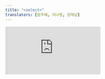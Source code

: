 ```yaml
---
title: "<select>"
translators: [원주혜, 이나령, 정재남]
---
```


<iframe 
  style={{aspectRatio: 1.7778, width: '100%'}} 
  src="https://www.youtube.com/embed/playlist?list=PLjQV3hketAJkh6BEl0n4PDS_2fBd0cS9v&index=65"
  title="YouTube video player" 
  frameBorder="0" 
/>

<Intro>

The [built-in browser `<select>` component](https://developer.mozilla.org/en-US/docs/Web/HTML/Element/select) lets you render a select box with options.
<Trans>[브라우저 빌트인 `<select>` 컴포넌트](https://developer.mozilla.org/en-US/docs/Web/HTML/Element/select)로 옵션들과 함께 셀렉트 박스를 렌더링할 수 있습니다.</Trans>

```js
<select>
  <option value="someOption">Some option</option>
  <option value="otherOption">Other option</option>
</select>
```

</Intro>

<InlineToc />

---

## Reference<Trans>참조</Trans> {/*reference*/}

### `<select>` {/*select*/}

To display a select box, render the [built-in browser `<select>`](https://developer.mozilla.org/en-US/docs/Web/HTML/Element/select) component.
<Trans>셀렉트 박스를 표시하려면, [브라우저 빌트인 `<select>`](https://developer.mozilla.org/en-US/docs/Web/HTML/Element/select) 컴포넌트를 렌더링하세요.</Trans>

```js
<select>
  <option value="someOption">Some option</option>
  <option value="otherOption">Other option</option>
</select>
```

[See more examples below.](#usage)
<Trans>[아래에서 더 많은 예시를 확인하세요.](#usage)</Trans>

#### Props {/*props*/}

`<select>` supports all [common element props.](/reference/react-dom/components/common#props)
<Trans>`<select>`는 모든 [공통 엘리먼트의 props](/reference/react-dom/components/common#props)를 지원합니다.</Trans>

You can [make a select box controlled](#controlling-a-select-box-with-a-state-variable) by passing a `value` prop:
<Trans>`value` prop을 전달함으로써 [이를 제어 컴포넌트가 되게 할 수 있습니다](#controlling-a-text-area-with-a-state-variable):</Trans>

* `value`: A string (or an array of strings for [`multiple={true}`](#enabling-multiple-selection)). Controls which option is selected. Every value string match the `value` of some `<option>` nested inside the `<select>`.
<Trans outdent>`value`: 문자열(혹은 [`multiple={true}`](#enabling-multiple-selection)일 경우 문자열로 구성된 배열). 어떤 옵션이 선택되는지를 제어합니다. 각 문자열 값은 `<select>` 안에 있는 `<option>`들의 `value`와 일치합니다.</Trans>

When you pass `value`, you must also pass an `onChange` handler that updates the passed value.
<Trans>`value`를 전달할 때는 전달된 value를 업데이트 하는 `onChange` 핸들러도 함께 전달해야 합니다. </Trans>

If your `<select>` is uncontrolled, you may pass the `defaultValue` prop instead:
<Trans>`<select>`가 비제어 컴포넌트인 경우에는, 대신 `defaultValue`를 전달할 수 있습니다:</Trans>

* `defaultValue`: A string (or an array of strings for [`multiple={true}`](#enabling-multiple-selection)). Specifies [the initially selected option.](#providing-an-initially-selected-option)
<Trans outdent>`defaultValue`: 문자열(혹은 [`multiple={true}`](#enabling-multiple-selection)일 경우 문자열로 구성된 배열). [초기 선택값](#providing-an-initially-selected-option)을 지정합니다.</Trans>

These `<select>` props are relevant both for uncontrolled and controlled select boxes:
<Trans>다음 `<select>` prop들은 비제어 및 제어 컴포넌트 모두에 영향을 미칩니다:</Trans>

* [`autoComplete`](https://developer.mozilla.org/en-US/docs/Web/HTML/Element/select#attr-autocomplete): A string. Specifies one of the possible [autocomplete behaviors.](https://developer.mozilla.org/en-US/docs/Web/HTML/Attributes/autocomplete#values)
<Trans>[`autoComplete`](https://developer.mozilla.org/en-US/docs/Web/HTML/Element/select#attr-autocomplete): 문자열. 가능한 [자동 완성 동작](https://developer.mozilla.org/en-US/docs/Web/HTML/Attributes/autocomplete#values)을 지정합니다.</Trans>

* [`autoFocus`](https://developer.mozilla.org/en-US/docs/Web/HTML/Element/select#attr-autofocus): A boolean. If `true`, React will focus the element on mount.
<Trans>[`autoFocus`](https://developer.mozilla.org/en-US/docs/Web/HTML/Element/select#attr-autofocus): 불리언. `true`일 경우 마운트시 엘리먼트에 초점이 맞춰집니다.</Trans>

* `children`: `<select>` accepts [`<option>`](https://developer.mozilla.org/en-US/docs/Web/HTML/Element/option), [`<optgroup>`](https://developer.mozilla.org/en-US/docs/Web/HTML/Element/optgroup), and [`<datalist>`](https://developer.mozilla.org/en-US/docs/Web/HTML/Element/optgroup) components as children. You can also pass your own components as long as they eventually render one of the allowed components. If you pass your own components that eventually render `<option>` tags, each `<option>` you render must have a `value`.
<Trans>`children`: `<select>` 는 [`<option>`](https://developer.mozilla.org/en-US/docs/Web/HTML/Element/option), [`<optgroup>`](https://developer.mozilla.org/en-US/docs/Web/HTML/Element/optgroup), [`<datalist>`](https://developer.mozilla.org/en-US/docs/Web/HTML/Element/optgroup) 컴포넌트를 자식으로 받습니다. 최종적으로 위 허용된 컴포넌트들 중 하나(`<option>`, `<optgroup`, `<datalist>`)를 렌더링하는 컴포넌트도 괜찮습니다. `option` 태그들을 렌더링하는 컴포넌트의 경우, 각 `<option>`에는 반드시 `value`가 있어야 합니다.</Trans>

* [`disabled`](https://developer.mozilla.org/en-US/docs/Web/HTML/Element/select#attr-disabled): A boolean. If `true`, the select box will not be interactive and will appear dimmed.
<Trans>[`disabled`](https://developer.mozilla.org/en-US/docs/Web/HTML/Element/select#attr-disabled): 불리언. `true`일 경우, 입력이 비활성화되고 흐릿하게 표시됩니다.</Trans>

* [`form`](https://developer.mozilla.org/en-US/docs/Web/HTML/Element/select#attr-form): A string. Specifies the `id` of the `<form>` this select box belongs to. If omitted, it's the closest parent form.
<Trans>[`form`](https://developer.mozilla.org/en-US/docs/Web/HTML/Element/select#attr-form): 문자열. 이 셀렉트 박스가 속한 `<form>`의 `id`를 지정합니다. 생략하면 가장 가까운 상위 form이 됩니다.</Trans>

* [`multiple`](https://developer.mozilla.org/en-US/docs/Web/HTML/Element/select#attr-multiple): A boolean. If `true`, the browser allows [multiple selection.](#enabling-multiple-selection)
<Trans>[`multiple`](https://developer.mozilla.org/en-US/docs/Web/HTML/Element/select#attr-multiple): 불리언. `true`일 경우, [여러 옵션을 선택](#enabling-multiple-selection)할 수 있습니다.</Trans>

* [`name`](https://developer.mozilla.org/en-US/docs/Web/HTML/Element/select#attr-name): A string. Specifies the name for this select box that's [submitted with the form.](#reading-the-select-box-value-when-submitting-a-form)
<Trans>[`name`](https://developer.mozilla.org/en-US/docs/Web/HTML/Element/input#name): 문자열. [폼 제출시](#reading-the-select-box-value-when-submitting-a-form) 해당 셀렉트 박스의 이름을 지정합니다.</Trans>

* `onChange`: An [`Event` handler](/reference/react-dom/components/common#event-handler) function. Required for [controlled select boxes.](#controlling-a-select-box-with-a-state-variable) Fires immediately when the user picks a different option. Behaves like the browser [`input` event.](https://developer.mozilla.org/en-US/docs/Web/API/HTMLElement/input_event)
<Trans>`onChange`: [이벤트 핸들러](reference/react-dom/components/common#event-handler). [제어 컴포넌트](#controlling-a-text-area-with-a-state-variable)로 사용할 때 필요합니다. 사용자가 다른 옵션을 선택하는 즉시 실행됩니다. 브라우저의 [`input` event](https://developer.mozilla.org/en-US/docs/Web/API/HTMLElement/input_event)처럼 동작합니다.</Trans>

* `onChangeCapture`: A version of `onChange` that fires in the [capture phase.](/learn/responding-to-events#capture-phase-events)
<Trans>`onChangeCapture`: [캡쳐 단계](learn/responding-to-events#capture-phase-events)에 실행되는 버전의 `onChange`입니다.</Trans>

* [`onInput`](https://developer.mozilla.org/en-US/docs/Web/API/HTMLElement/input_event): An [`Event` handler](/reference/react-dom/components/common#event-handler) function. Fires immediately when the value is changed by the user. For historical reasons, in React it is idiomatic to use `onChange` instead which works similarly.
<Trans>[`onInput`](https://developer.mozilla.org/en-US/docs/Web/API/HTMLElement/input_event): [이벤트 핸들러](reference/react-dom/components/common#event-handler). 사용자에 의해 값이 변결될 때마다 실행됩니다. 역사적인 이유로 React에서는 일반적으로 비슷하게 작동하는 `onChange`를 대신 사용합니다.</Trans>

* `onInputCapture`: A version of `onInput` that fires in the [capture phase.](/learn/responding-to-events#capture-phase-events)
<Trans>`onInputCapture`: [캡쳐 단계](learn/responding-to-events#capture-phase-events)에 실행되는 버전의 `onInput`입니다.</Trans>

* [`onInvalid`](https://developer.mozilla.org/en-US/docs/Web/API/HTMLInputElement/invalid_event): An [`Event` handler](/reference/react-dom/components/common#event-handler) function. Fires if an input fails validation on form submit. Unlike the built-in `invalid` event, the React `onInvalid` event bubbles.
<Trans>[`onInvalid`](https://developer.mozilla.org/en-US/docs/Web/API/HTMLInputElement/invalid_event): [이벤트 핸들러](reference/react-dom/components/common#event-handler). 폼 제출시 유효성 검사에 실패하면 발생합니다. 빌트인 `invalid` 이벤트와는 달리, React `onInvalid` 이벤트는 버블이 발생합니다.</Trans>

* `onInvalidCapture`: A version of `onInvalid` that fires in the [capture phase.](/learn/responding-to-events#capture-phase-events)
<Trans>`onInvalidCapture`: [캡쳐 단계](learn/responding-to-events#capture-phase-events)에 실행되는 버전의 `onInvalid`입니다.</Trans>

* [`required`](https://developer.mozilla.org/en-US/docs/Web/HTML/Element/select#attr-required): A boolean. If `true`, the value must be provided for the form to submit.
<Trans>[`required`](https://developer.mozilla.org/en-US/docs/Web/HTML/Element/select#attr-required): 불리언. `true`일 경우 form 제출시 값이 있어야 합니다.</Trans>

* [`size`](https://developer.mozilla.org/en-US/docs/Web/HTML/Element/select#attr-size): A number. For `multiple={true}` selects, specifies the preferred number of initially visible items.
<Trans>[`size`](https://developer.mozilla.org/en-US/docs/Web/HTML/Element/select#attr-size): 숫자. `multiple={true}`인 경우 초기에 보여줄 항목 수를 지정합니다.</Trans>

#### Caveats<Trans>주의사항</Trans> {/*caveats*/}

- Unlike in HTML, passing a `selected` attribute to `<option>` is not supported. Instead, use [`<select defaultValue>`](#providing-an-initially-selected-option) for uncontrolled select boxes and [`<select value>`](#controlling-a-select-box-with-a-state-variable) for controlled select boxes.
<Trans>HTML과 달리, `<option>`에 `selected` 속성을 전달하는 것은 지원되지 않습니다. 대신, 비제어 컴포넌트의 경우 [`<select defaultValue>`](#providing-an-initially-selected-option)를, 제어 컴포넌트의 경우 [`<select value>`](#controlling-a-select-box-with-a-state-variable)를 사용하세요.</Trans>

- If a select box receives a `value` prop, it will be [treated as controlled.](#controlling-a-select-box-with-a-state-variable)
<Trans>문자열 `value` prop을 제공하면 [제어 컴포넌트로 취급됩니다.](#controlling-a-text-area-with-a-state-variable)</Trans>

- A select box can't be both controlled and uncontrolled at the same time.
<Trans>제어 컴포넌트이면서 동시에 비제어 컴포넌트일 수는 없습니다.</Trans>

- A select box cannot switch between being controlled or uncontrolled over its lifetime.
<Trans>생명주기 동안 제어 컴포넌트와 비제어 컴포넌트 사이를 전환할 수 없습니다.</Trans>

- Every controlled select box needs an `onChange` event handler that synchronously updates its backing value.
<Trans>제어컴포넌트는 값을 동기적으로 업데이트 하는 `onChange` 이벤트 핸들러가 필요합니다.</Trans>

---

## Usage<Trans>사용법</Trans> {/*usage*/}

### Displaying a select box with options<Trans>option들과 함께 셀렉트 박스 표시하기</Trans> {/*displaying-a-select-box-with-options*/}

Render a `<select>` with a list of `<option>` components inside to display a select box. Give each `<option>` a `value` representing the data to be submitted with the form.
<Trans>셀렉트 박스를 표시하려면 `<option>` 컴포넌트 목록을 `<select>` 안에 넣어 렌더하세요. 각 `<option>`에는 폼 제출시 데이터가 될 `value`가 있어야 합니다.</Trans>
<Sandpack>

```js
export default function FruitPicker() {
  return (
    <label>
      Pick a fruit:
      <select name="selectedFruit">
        <option value="apple">Apple</option>
        <option value="banana">Banana</option>
        <option value="orange">Orange</option>
      </select>
    </label>
  );
}
```

```css
select { margin: 5px; }
```

</Sandpack>  

---

### Providing a label for a select box<Trans>셀렉트 박스에 label 제공하기</Trans> {/*providing-a-label-for-a-select-box*/}

Typically, you will place every `<select>` inside a [`<label>`](https://developer.mozilla.org/en-US/docs/Web/HTML/Element/label) tag. This tells the browser that this label is associated with that select box. When the user clicks the label, the browser will automatically focus the select box. It's also essential for accessibility: a screen reader will announce the label caption when the user focuses the select box.
<Trans>흔히 `<select>`를 `<label>` 태그 안에 위치시킵니다. 이렇게 하면 해당 label이 셀렉트 박스와 연결되어 있음을 의미하게 됩니다. 사용자가 label을 클릭하면 브라우저가 셀렉트 박스에 초점을 맞춥니다. 스크린 리더는 사용자가 셀렉트 박스에 초점을 맞추면 label 캡션을 읽어주므로, 접근성을 위해서도 이렇게 하는 것이 필수적입니다.</Trans>

If you can't nest `<select>` into a `<label>`, associate them by passing the same ID to `<select id>` and [`<label htmlFor>`.](https://developer.mozilla.org/en-US/docs/Web/API/HTMLLabelElement/htmlFor) To avoid conflicts between multiple instances of one component, generate such an ID with [`useId`.](/reference/react/useId)
<Trans>`<select>`를 `<label>`에 넣을 수 없는 경우에는, `<select id>`와 [`<label htmlFor>`](https://developer.mozilla.org/en-US/docs/Web/API/HTMLLabelElement/htmlFor)에 동일한 ID를 전달하여 연결하세요. 한 컴포넌트에서 여러 인스턴스간의 충돌을 피하기 위해서는 다음과 같이 [`useId`](reference/react/useId)로 ID를 생성하세요.</Trans>

<Sandpack>

```js
import { useId } from 'react';

export default function Form() {
  const vegetableSelectId = useId();
  return (
    <>
      <label>
        Pick a fruit:
        <select name="selectedFruit">
          <option value="apple">Apple</option>
          <option value="banana">Banana</option>
          <option value="orange">Orange</option>
        </select>
      </label>
      <hr />
      <label htmlFor={vegetableSelectId}>
        Pick a vegetable:
      </label>
      <select id={vegetableSelectId} name="selectedVegetable">
        <option value="cucumber">Cucumber</option>
        <option value="corn">Corn</option>
        <option value="tomato">Tomato</option>
      </select>
    </>
  );
}
```

```css
select { margin: 5px; }
```

</Sandpack>


---

### Providing an initially selected option<Trans>초기 선택 옵션 제공하기</Trans> {/*providing-an-initially-selected-option*/}

By default, the browser will select the first `<option>` in the list. To select a different option by default, pass that `<option>`'s `value` as the `defaultValue` to the `<select>` element.
<Trans>기본적으로 브라우저는 첫번째 `<option>`을 기본값으로 선택합니다. 만약 다른 옵션을 기본값으로 선택하고 싶다면, 해당 `<option>`의 `value`를 `<select>`의 `defaultValue`로 전달하세요.</Trans>

<Sandpack>

```js
export default function FruitPicker() {
  return (
    <label>
      Pick a fruit:
      <select name="selectedFruit" defaultValue="orange">
        <option value="apple">Apple</option>
        <option value="banana">Banana</option>
        <option value="orange">Orange</option>
      </select>
    </label>
  );
}
```

```css
select { margin: 5px; }
```

</Sandpack>  

<Pitfall>

Unlike in HTML, passing a `selected` attribute to an individual `<option>` is not supported.
<Trans>HTML과 달리, 개별 `<option>`에 `selected` 속성을 전달하는 것은 지원되지 않습니다.</Trans>
</Pitfall>

---

### Enabling multiple selection<Trans>다중 선택 활성화하기</Trans> {/*enabling-multiple-selection*/}

Pass `multiple={true}` to the `<select>` to let the user select multiple options. In that case, if you also specify `defaultValue` to choose the initially selected options, it must be an array.
<Trans>다중 선택을 활성화하려면 `<select>`에 `multiple={true}`를 전달하세요. 이 경우 만약 `defaultValue`를 지정하려면 이 값은 초기 선택 옵션들로 구성된 배열이어야 합니다.</Trans>

<Sandpack>

```js
export default function FruitPicker() {
  return (
    <label>
      Pick some fruits:
      <select
        name="selectedFruit"
        defaultValue={['orange', 'banana']}
        multiple={true}
      >
        <option value="apple">Apple</option>
        <option value="banana">Banana</option>
        <option value="orange">Orange</option>
      </select>
    </label>
  );
}
```

```css
select { display: block; margin-top: 10px; width: 200px; }
```

</Sandpack>

---

### Reading the select box value when submitting a form<Trans>form 제출시 셀렉트 박스 값 읽기</Trans> {/*reading-the-select-box-value-when-submitting-a-form*/}

Add a [`<form>`](https://developer.mozilla.org/en-US/docs/Web/HTML/Element/form) around your select box with a [`<button type="submit">`](https://developer.mozilla.org/en-US/docs/Web/HTML/Element/button) inside. It will call your `<form onSubmit>` event handler. By default, the browser will send the form data to the current URL and refresh the page. You can override that behavior by calling `e.preventDefault()`. Read the form data with [`new FormData(e.target)`](https://developer.mozilla.org/en-US/docs/Web/API/FormData).
<Trans>셀렉트 박스를 [`<form>`](https://developer.mozilla.org/en-US/docs/Web/HTML/Element/form)으로 감싸고, form 안에 [`<button type="submit">`](https://developer.mozilla.org/en-US/docs/Web/HTML/Element/button)을 넣으세요. 그러면 `<form onSubmit>` 이벤트 핸들러가 호출됩니다. 기본적으로 브라우저는 form 데이터를 현재 URL로 전송하고 페이지를 새로고침 합니다. `e.preventDefault()`를 호출하여 이 동작을 재정의할 수 있습니다. form 데이터를 읽으려면 [`new FormData(e.target)`](https://developer.mozilla.org/en-US/docs/Web/API/FormData)를 사용하세요.</Trans>

<Sandpack>

```js
export default function EditPost() {
  function handleSubmit(e) {
    // Prevent the browser from reloading the page
    e.preventDefault();
    // Read the form data
    const form = e.target;
    const formData = new FormData(form);
    // You can pass formData as a fetch body directly:
    fetch('/some-api', { method: form.method, body: formData });
    // You can generate a URL out of it, as the browser does by default:
    console.log(new URLSearchParams(formData).toString());
    // You can work with it as a plain object.
    const formJson = Object.fromEntries(formData.entries());
    console.log(formJson); // (!) This doesn't include multiple select values
    // Or you can get an array of name-value pairs.
    console.log([...formData.entries()]);
  }

  return (
    <form method="post" onSubmit={handleSubmit}>
      <label>
        Pick your favorite fruit:
        <select name="selectedFruit" defaultValue="orange">
          <option value="apple">Apple</option>
          <option value="banana">Banana</option>
          <option value="orange">Orange</option>
        </select>
      </label>
      <label>
        Pick all your favorite vegetables:
        <select
          name="selectedVegetables"
          multiple={true}
          defaultValue={['corn', 'tomato']}
        >
          <option value="cucumber">Cucumber</option>
          <option value="corn">Corn</option>
          <option value="tomato">Tomato</option>
        </select>
      </label>
      <hr />
      <button type="reset">Reset</button>
      <button type="submit">Submit</button>
    </form>
  );
}
```

```css
label, select { display: block; }
label { margin-bottom: 20px; }
```

</Sandpack>

<Note>

Give a `name` to your `<select>`, for example `<select name="selectedFruit" />`. The `name` you specified will be used as a key in the form data, for example `{ selectedFruit: "orange" }`.
<Trans>`<select name="selectedFruit" />`과 같이 `<select>`에 `name`를 지정하세요. 이렇게 지정한 `name`은 `{ selectedFruit: "orange" }`와 같이 form 데이터의 키로 사용될 것입니다.</Trans>

If you use `<select multiple={true}>`, the [`FormData`](https://developer.mozilla.org/en-US/docs/Web/API/FormData) you'll read from the form will include each selected value as a separate name-value pair. Look closely at the console logs in the example above.
<Trans>`<select multiple={true}>`의 경우, [`FormData`](https://developer.mozilla.org/en-US/docs/Web/API/FormData)에는 선택된 값들이 각각 이름-값 쌍으로 분리되어 들어갑니다. 위 예시의 콘솔 로그를 자세히 살펴보세요.</Trans>

</Note>

<Pitfall>

By default, *any* `<button>` inside a `<form>` will submit it. This can be surprising! If you have your own custom `Button` React component, consider returning [`<button type="button">`](https://developer.mozilla.org/en-US/docs/Web/HTML/Element/input/button) instead of `<button>`. Then, to be explicit, use `<button type="submit">` for buttons that *are* supposed to submit the form.
<Trans>기본적으로 `<form>` 안의 어떠한 `<button>`이든 클릭하면 브라우저는 이를 제출 요청으로 인식합니다. 이러한 동작이 당황스러울 수 있습니다! 사용자정의 `Button` React 컴포넌트를 사용하고 있다면 `<button>` 대신 [`<button type="button">`](https://developer.mozilla.org/en-US/docs/Web/HTML/Element/input/button)로 작성하는 것을 고려하세요. 다음 form 제출 버튼에는 [`<button type="submit">`](https://developer.mozilla.org/en-US/docs/Web/HTML/Element/input/button)`을 명확하게 표시하세요.</Trans>

</Pitfall>

---

### Controlling a select box with a state variable<Trans>state 변수를 사용하여 셀렉트 박스 제어하기</Trans> {/*controlling-a-select-box-with-a-state-variable*/}

A select box like `<select />` is *uncontrolled.* Even if you [pass an initially selected value](#providing-an-initially-selected-option) like `<select defaultValue="orange" />`, your JSX only specifies the initial value, not the value right now.
<Trans>`<select />`는 기본적으로 *비제어 컴포넌트*입니다. `<select defaultValue="orange" />`와 같이 [초기 선택값을 전달](#providing-an-initially-selected-option)하더라도, JSX는 초기값만을 지정할 뿐, 현재값은 지정하지 않습니다.</Trans>

**To render a _controlled_ select box, pass the `value` prop to it.** React will force the select box to always have the `value` you passed. Typically, you will control a select box by declaring a [state variable:](/reference/react/useState)
<Trans>**_제어_ 컴포넌트로 렌더링하기 위해서는 `value` prop을 전달하세요.** React는 셀렉트 박스가 항상 전달한 `value`를 갖도록 강제합니다. 일반적으로 [state 변수](reference/react/useState)로 셀렉트 박스를 제어합니다.</Trans>

```js {2,6,7}
function FruitPicker() {
  const [selectedFruit, setSelectedFruit] = useState('orange'); // Declare a state variable...
  // ...
  return (
    <select
      value={selectedFruit} // ...force the select's value to match the state variable...
      onChange={e => setSelectedFruit(e.target.value)} // ... and update the state variable on any change!
    >
      <option value="apple">Apple</option>
      <option value="banana">Banana</option>
      <option value="orange">Orange</option>
    </select>
  );
}
```

This is useful if you want to re-render some part of the UI in response to every selection.
<Trans>이는 선택시마다 UI의 일부를 다시 렌더링하려는 경우에 유용합니다.</Trans>

<Sandpack>

```js
import { useState } from 'react';

export default function FruitPicker() {
  const [selectedFruit, setSelectedFruit] = useState('orange');
  const [selectedVegs, setSelectedVegs] = useState(['corn', 'tomato']);
  return (
    <>
      <label>
        Pick a fruit:
        <select
          value={selectedFruit}
          onChange={e => setSelectedFruit(e.target.value)}
        >
          <option value="apple">Apple</option>
          <option value="banana">Banana</option>
          <option value="orange">Orange</option>
        </select>
      </label>
      <hr />
      <label>
        Pick all your favorite vegetables:
        <select
          multiple={true}
          value={selectedVegs}
          onChange={e => {
            const options = [...e.target.selectedOptions];
            const values = options.map(option => option.value);
            setSelectedVegs(values);
          }}
        >
          <option value="cucumber">Cucumber</option>
          <option value="corn">Corn</option>
          <option value="tomato">Tomato</option>
        </select>
      </label>
      <hr />
      <p>Your favorite fruit: {selectedFruit}</p>
      <p>Your favorite vegetables: {selectedVegs.join(', ')}</p>
    </>
  );
}
```

```css
select { margin-bottom: 10px; display: block; }
```

</Sandpack>

<Pitfall>

**If you pass `value` without `onChange`, it will be impossible to select an option.** When you control a select box by passing some `value` to it, you *force* it to always have the value you passed. So if you pass a state variable as a `value` but forget to update that state variable synchronously during the `onChange` event handler, React will revert the select box after every selection back to the `value` that you specified.
<Trans>**`onChange` 없이 `value`만 전달하면 옵션을 선택할 수 없습니다.** 셀렉트 박스에 `value`를 전달하여 제어하면 항상 전달한 값을 갖도록 *강제*합니다. 따라서 state 변수를 `value`로 전달했지만 `onChange` 이벤트 핸들러에서 해당 상태 변수를 동기적으로 업데이트 하는 것을 잊어버리면, React는 옵션 선택시마다 셀렉트 박스를 지정한 `value`으로 되돌립니다.</Trans>

Unlike in HTML, passing a `selected` attribute to an individual `<option>` is not supported.
<Trans>HTML과 달리, 개별 `<option>`에 `selected` 속성을 전달하는 것은 지원되지 않습니다.</Trans>

</Pitfall>
